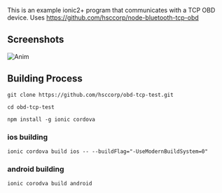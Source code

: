 This is an example ionic2+ program that communicates with a TCP OBD device.
Uses https://github.com/hsccorp/node-bluetooth-tcp-obd

Screenshots
------------
<!--img src="https://github.com/hsccorp/obd-tcp-test/raw/master/screenshots/2.PNG" height="600px"/>-->
![Anim](https://media.giphy.com/media/3ohhwAso76rEAkZrhu/giphy.gif)

Building Process
------------
`git clone https://github.com/hsccorp/obd-tcp-test.git`

`cd obd-tcp-test`

`npm install -g ionic cordova`

### ios building

`ionic cordova build ios -- --buildFlag="-UseModernBuildSystem=0"`

### android building

`ionic corodva build android`
